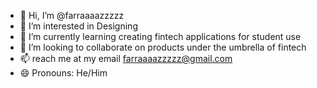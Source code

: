 - 👋 Hi, I’m @farraaaazzzzz
- 👀 I’m interested in Designing
- 🌱 I’m currently learning creating fintech applications for student use
- 💞️ I’m looking to collaborate on products under the umbrella of fintech
- 📫 reach me at my email farraaaazzzzz@gmail.com 
- 😄 Pronouns: He/Him

<!---
farraaaazzzzz/farraaaazzzzz is a ✨ special ✨ repository because its `README.md` (this file) appears on your GitHub profile.
You can click the Preview link to take a look at your changes.
--->
